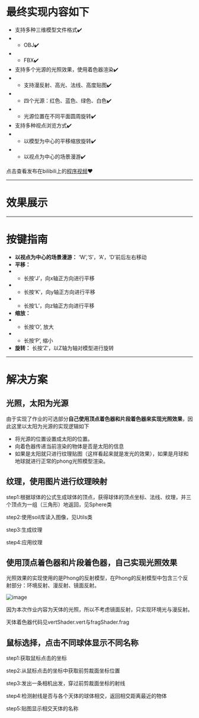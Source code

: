 # 最终实现内容如下
 * 支持多种三维模型文件格式✔️
 * *  OBJ✔️
 * *  FBX✔️
 * 支持多个光源的光照效果，使用着色器渲染✔️
 * * 支持漫反射、高光、法线、高度贴图✔️
 * * 四个光源：红色、蓝色、绿色、白色✔️
 * * 光源位置在不同平面圆周旋转✔️
 * 支持多种视点浏览方式✔️
 * * 以模型为中心的平移缩放旋转✔️
 * * 以视点为中心的场景漫游✔️
 
点击查看发布在bilibili上的[程序视频](https://www.bilibili.com/video/BV1cG4y117Ug/)❤️

---
# 效果展示
---
# 按键指南 
* **以视点为中心的场景漫游：** ‘W’,‘S’，‘A’，‘D’前后左右移动
* **平移：** 
* * 长按‘J’，向x轴正方向进行平移
* * 长按‘K’，向y轴正方向进行平移
* * 长按‘L’，向z轴正方向进行平移
* **缩放：**
* * 长按‘O’, 放大
* * 长按‘P’, 缩小
* **旋转：** 长按‘Z’，以Z轴为轴对模型进行旋转
---
# 解决方案

 ## 光照，太阳为光源
 
由于实现了作业的可选部分**自己使用顶点着色器和片段着色器来实现光照效果**，因此这里以太阳为光源的实现逻辑如下
* 将光源的位置设置成太阳的位置。
* 向着色器传递当前渲染的物体是否是太阳的信息
* 如果是太阳就只进行纹理贴图（这样看起来就是发光的效果），如果是月球和地球就进行正常的phong光照模型渲染。



 ## 纹理，使用图片进行纹理映射
step1:根据球体的公式生成球体的顶点，获得球体的顶点坐标、法线、纹理，并三个顶点为一组（三角形）地返回，见Sphere类

step2:使用soil库读入图像，见Utils类

step3:生成纹理

step4:应用纹理

 ## 使用顶点着色器和片段着色器，自己实现光照效果
 
 光照效果的实现使用的是Phong的反射模型，在Phong的反射模型中包含三个反射部分：环境反射、漫反射、镜面反射。
 
  ![image](https://user-images.githubusercontent.com/44937001/209655350-f651d690-7ea4-4701-ba63-4bcaaccd902c.png)
  
  因为本次作业内容为天体的光照，所以不考虑镜面反射，只实现环境光与漫反射。
  
 天体着色器代码见vertShader.vert与fragShader.frag
 
 ## 鼠标选择，点击不同球体显示不同名称
 step1:获取鼠标点击的坐标
 
 step2:从鼠标点击的坐标中获取前剪裁面坐标位置
 
 step3:发出一条相机出发，穿过前剪裁面坐标的射线
 
 step4:检测射线是否与各个天体的球体相交，返回相交距离最近的物体
 
 step5:贴图显示相交天体的名称

